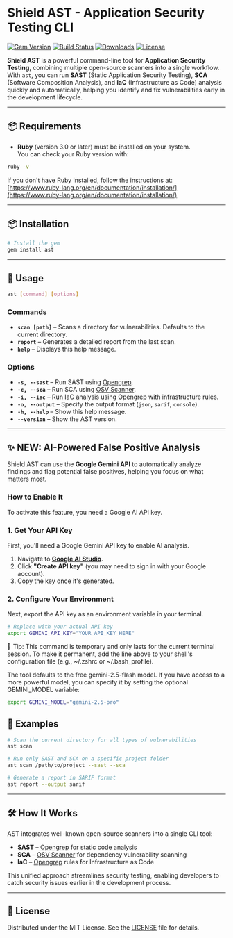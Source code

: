 # Shield AST - Application Security Testing CLI

[![Gem Version](https://badge.fury.io/rb/shield_ast.svg)](https://badge.fury.io/rb/shield_ast)
[![Build Status](https://github.com/JAugusto42/shield_ast/actions/workflows/main.yml/badge.svg)](https://github.com/JAugusto42/shield_ast/actions)
[![Downloads](https://img.shields.io/gem/dt/shield_ast.svg)](https://rubygems.org/gems/shield_ast)
[![License](https://img.shields.io/badge/license-MIT-blue.svg)](LICENSE)

**Shield AST** is a powerful command-line tool for **Application Security Testing**, combining multiple open-source scanners into a single workflow. With `ast`, you can run **SAST** (Static Application Security Testing), **SCA** (Software Composition Analysis), and **IaC** (Infrastructure as Code) analysis quickly and automatically, helping you identify and fix vulnerabilities early in the development lifecycle.

---

## 📦 Requirements

- **Ruby** (version 3.0 or later) must be installed on your system.  
  You can check your Ruby version with:
```bash
ruby -v
```
If you don't have Ruby installed, follow the instructions at: [https://www.ruby-lang.org/en/documentation/installation/](https://www.ruby-lang.org/en/documentation/installation/)

---

## 📦 Installation

```bash
# Install the gem
gem install ast
```

---

## 🚀 Usage

```bash
ast [command] [options]
```

### Commands
- **`scan [path]`** – Scans a directory for vulnerabilities. Defaults to the current directory.
- **`report`** – Generates a detailed report from the last scan.
- **`help`** – Displays this help message.

### Options
- **`-s, --sast`** – Run SAST using [Opengrep](https://www.opengrep.dev/).
- **`-c, --sca`** – Run SCA using [OSV Scanner](https://osv.dev).
- **`-i, --iac`** – Run IaC analysis using [Opengrep](https://www.opengrep.dev/) with infrastructure rules.
- **`-o, --output`** – Specify the output format (`json`, `sarif`, `console`).
- **`-h, --help`** – Show this help message.
- **`--version`** – Show the AST version.

---
## ✨ NEW: AI-Powered False Positive Analysis

Shield AST can use the **Google Gemini API** to automatically analyze findings and flag potential false positives, helping you focus on what matters most.

### How to Enable It

To activate this feature, you need a Google AI API key.

### 1. Get Your API Key
First, you'll need a Google Gemini API key to enable AI analysis.

1.  Navigate to **[Google AI Studio](https://aistudio.google.com/app/apikey)**.
2.  Click **"Create API key"** (you may need to sign in with your Google account).
3.  Copy the key once it's generated.

### 2. Configure Your Environment
Next, export the API key as an environment variable in your terminal.

```bash
# Replace with your actual API key
export GEMINI_API_KEY="YOUR_API_KEY_HERE"
````
📌 Tip: This command is temporary and only lasts for the current terminal session.
To make it permanent, add the line above to your shell's configuration file (e.g., ~/.zshrc or ~/.bash_profile).

The tool defaults to the free gemini-2.5-flash model.
If you have access to a more powerful model,
you can specify it by setting the optional GEMINI_MODEL variable:

```bash
export GEMINI_MODEL="gemini-2.5-pro"
```
## 📌 Examples

```bash
# Scan the current directory for all types of vulnerabilities
ast scan

# Run only SAST and SCA on a specific project folder
ast scan /path/to/project --sast --sca

# Generate a report in SARIF format
ast report --output sarif
```

---

## 🛠 How It Works

AST integrates well-known open-source scanners into a single CLI tool:
- **SAST** – [Opengrep](https://www.opengrep.dev/) for static code analysis
- **SCA** – [OSV Scanner](https://osv.dev) for dependency vulnerability scanning
- **IaC** – [Opengrep](https://www.opengrep.dev/) rules for Infrastructure as Code

This unified approach streamlines security testing, enabling developers to catch security issues earlier in the development process.

---

## 📄 License

Distributed under the MIT License. See the [LICENSE](LICENSE) file for details.
